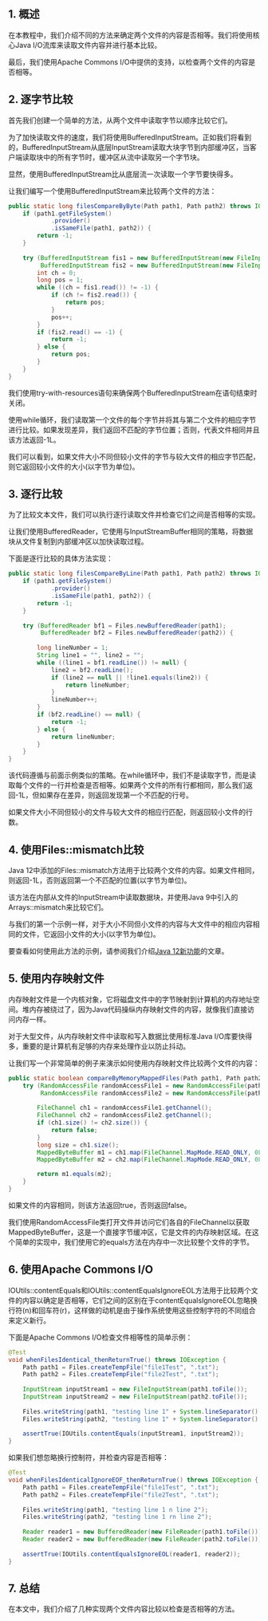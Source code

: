 ## 1. 概述

在本教程中，我们介绍不同的方法来确定两个文件的内容是否相等。我们将使用核心Java I/O流库来读取文件内容并进行基本比较。

最后，我们使用Apache Commons I/O中提供的支持，以检查两个文件的内容是否相等。

## 2. 逐字节比较

首先我们创建一个简单的方法，从两个文件中读取字节以顺序比较它们。

为了加快读取文件的速度，我们将使用BufferedInputStream。正如我们将看到的，BufferedInputStream从底层InputStream读取大块字节到内部缓冲区，当客户端读取块中的所有字节时，缓冲区从流中读取另一个字节块。

显然，使用BufferedInputStream比从底层流一次读取一个字节要快得多。

让我们编写一个使用BufferedInputStream来比较两个文件的方法：

```java
public static long filesCompareByByte(Path path1, Path path2) throws IOException {
	if (path1.getFileSystem()
			.provider()
			.isSameFile(path1, path2)) {
		return -1;
	}
    
	try (BufferedInputStream fis1 = new BufferedInputStream(new FileInputStream(path1.toFile()));
		 BufferedInputStream fis2 = new BufferedInputStream(new FileInputStream(path2.toFile()))) {
		int ch = 0;
		long pos = 1;
		while ((ch = fis1.read()) != -1) {
			if (ch != fis2.read()) {
				return pos;
			}
			pos++;
		}
		if (fis2.read() == -1) {
			return -1;
		} else {
			return pos;
		}
	}
}
```

我们使用try-with-resources语句来确保两个BufferedInputStream在语句结束时关闭。

使用while循环，我们读取第一个文件的每个字节并将其与第二个文件的相应字节进行比较。如果发现差异，我们返回不匹配的字节位置；否则，代表文件相同并且该方法返回-1L。

我们可以看到，如果文件大小不同但较小文件的字节与较大文件的相应字节匹配，则它返回较小文件的大小(以字节为单位)。

## 3. 逐行比较

为了比较文本文件，我们可以执行逐行读取文件并检查它们之间是否相等的实现。

让我们使用BufferedReader，它使用与InputStreamBuffer相同的策略，将数据块从文件复制到内部缓冲区以加快读取过程。

下面是逐行比较的具体方法实现：

```java
public static long filesCompareByLine(Path path1, Path path2) throws IOException {
	if (path1.getFileSystem()
			.provider()
			.isSameFile(path1, path2)) {
		return -1;
	}
    
	try (BufferedReader bf1 = Files.newBufferedReader(path1);
		 BufferedReader bf2 = Files.newBufferedReader(path2)) {
        
		long lineNumber = 1;
		String line1 = "", line2 = "";
		while ((line1 = bf1.readLine()) != null) {
			line2 = bf2.readLine();
			if (line2 == null || !line1.equals(line2)) {
				return lineNumber;
			}
			lineNumber++;
		}
		if (bf2.readLine() == null) {
			return -1;
		} else {
			return lineNumber;
		}
	}
}
```

该代码遵循与前面示例类似的策略。在while循环中，我们不是读取字节，而是读取每个文件的一行并检查是否相等。如果两个文件的所有行都相同，那么我们返回-1L，但如果存在差异，则返回发现第一个不匹配的行号。

如果文件大小不同但较小的文件与较大文件的相应行匹配，则返回较小文件的行数。

## 4. 使用Files::mismatch比较

Java 12中添加的Files::mismatch方法用于比较两个文件的内容。如果文件相同，则返回-1L，否则返回第一个不匹配的位置(以字节为单位)。

该方法在内部从文件的InputStream中读取数据块，并使用Java 9中引入的Arrays::mismatch来比较它们。

与我们的第一个示例一样，对于大小不同但小文件的内容与大文件中的相应内容相同的文件，它返回小文件的大小(以字节为单位)。

要查看如何使用此方法的示例，请参阅我们介绍[Java 12新功能]()的文章。

## 5. 使用内存映射文件

内存映射文件是一个内核对象，它将磁盘文件中的字节映射到计算机的内存地址空间。堆内存被绕过了，因为Java代码操纵内存映射文件的内容，就像我们直接访问内存一样。

对于大型文件，从内存映射文件中读取和写入数据比使用标准Java I/O库要快得多，重要的是计算机有足够的内存来处理作业以防止抖动。

让我们写一个非常简单的例子来演示如何使用内存映射文件比较两个文件的内容：

```java
public static boolean compareByMemoryMappedFiles(Path path1, Path path2) throws IOException {
    try (RandomAccessFile randomAccessFile1 = new RandomAccessFile(path1.toFile(), "r"); 
         RandomAccessFile randomAccessFile2 = new RandomAccessFile(path2.toFile(), "r")) {
        
        FileChannel ch1 = randomAccessFile1.getChannel();
        FileChannel ch2 = randomAccessFile2.getChannel();
        if (ch1.size() != ch2.size()) {
            return false;
        }
        long size = ch1.size();
        MappedByteBuffer m1 = ch1.map(FileChannel.MapMode.READ_ONLY, 0L, size);
        MappedByteBuffer m2 = ch2.map(FileChannel.MapMode.READ_ONLY, 0L, size);

        return m1.equals(m2);
    }
}
```

如果文件的内容相同，则该方法返回true，否则返回false。

我们使用RandomAccessFile类打开文件并访问它们各自的FileChannel以获取MappedByteBuffer，这是一个直接字节缓冲区，它是文件的内存映射区域。在这个简单的实现中，我们使用它的equals方法在内存中一次比较整个文件的字节。

## 6. 使用Apache Commons I/O

IOUtils::contentEquals和IOUtils::contentEqualsIgnoreEOL方法用于比较两个文件的内容以确定是否相等，它们之间的区别在于contentEqualsIgnoreEOL忽略换行符(n)和回车符(r)，这样做的动机是由于操作系统使用这些控制字符的不同组合来定义新行。

下面是Apache Commons I/O检查文件相等性的简单示例：

```java
@Test
void whenFilesIdentical_thenReturnTrue() throws IOException {
	Path path1 = Files.createTempFile("file1Test", ".txt");
	Path path2 = Files.createTempFile("file2Test", ".txt");
    
	InputStream inputStream1 = new FileInputStream(path1.toFile());
	InputStream inputStream2 = new FileInputStream(path2.toFile());
    
	Files.writeString(path1, "testing line 1" + System.lineSeparator() + "line 2");
	Files.writeString(path2, "testing line 1" + System.lineSeparator() + "line 2");
    
	assertTrue(IOUtils.contentEquals(inputStream1, inputStream2));
}
```

如果我们想忽略换行控制符，并检查内容是否相等：

```java
@Test
void whenFilesIdenticalIgnoreEOF_thenReturnTrue() throws IOException {
	Path path1 = Files.createTempFile("file1Test", ".txt");
	Path path2 = Files.createTempFile("file2Test", ".txt");
    
	Files.writeString(path1, "testing line 1 n line 2");
	Files.writeString(path2, "testing line 1 rn line 2");
    
	Reader reader1 = new BufferedReader(new FileReader(path1.toFile()));
	Reader reader2 = new BufferedReader(new FileReader(path2.toFile()));
    
	assertTrue(IOUtils.contentEqualsIgnoreEOL(reader1, reader2));
}
```

## 7. 总结

在本文中，我们介绍了几种实现两个文件内容比较以检查是否相等的方法。